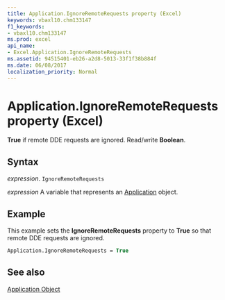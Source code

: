 ```yaml
---
title: Application.IgnoreRemoteRequests property (Excel)
keywords: vbaxl10.chm133147
f1_keywords:
- vbaxl10.chm133147
ms.prod: excel
api_name:
- Excel.Application.IgnoreRemoteRequests
ms.assetid: 94515401-eb26-a2d8-5013-33f1f38b884f
ms.date: 06/08/2017
localization_priority: Normal
---
```



# Application.IgnoreRemoteRequests property (Excel)

 **True** if remote DDE requests are ignored. Read/write **Boolean**.


## Syntax

_expression_. `IgnoreRemoteRequests`

_expression_ A variable that represents an [Application](Excel.Application-graph-property.md) object.


## Example

This example sets the  **IgnoreRemoteRequests** property to **True** so that remote DDE requests are ignored.


```vb
Application.IgnoreRemoteRequests = True
```


## See also


[Application Object](Excel.Application(object).md)

